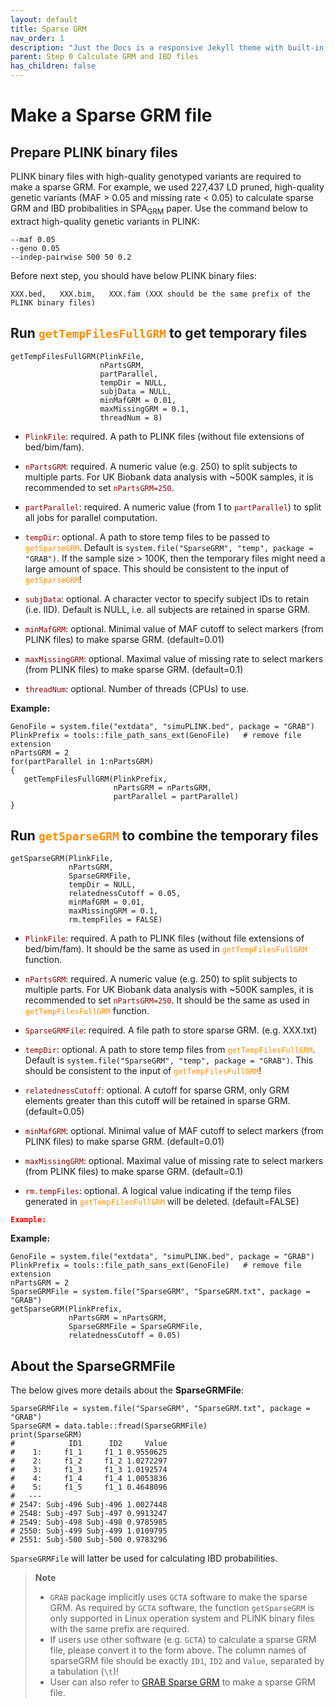 ```yaml
---
layout: default
title: Sparse GRM
nav_order: 1
description: "Just the Docs is a responsive Jekyll theme with built-in search that is easily customizable and hosted on GitHub Pages."
parent: Step 0 Calculate GRM and IBD files
has_children: false
---
```


# **Make a Sparse GRM file**

## Prepare PLINK binary files

PLINK binary files with high-quality genotyped variants are required to make a sparse GRM. For example, we used 227,437 LD pruned, high-quality genetic variants (MAF > 0.05 and missing rate < 0.05) to calculate sparse GRM and IBD probibalities in SPA<sub>GRM</sub> paper. Use the command below to extract high-quality genetic variants in PLINK:

```
--maf 0.05
--geno 0.05
--indep-pairwise 500 50 0.2
```

Before next step, you should have below PLINK binary files:
```
XXX.bed,   XXX.bim,   XXX.fam (XXX should be the same prefix of the PLINK binary files)
```

## Run <code style="color : darkorange">getTempFilesFullGRM</code> to get temporary files

```
getTempFilesFullGRM(PlinkFile,
                    nPartsGRM,
                    partParallel,
                    tempDir = NULL,
                    subjData = NULL,
                    minMafGRM = 0.01,
                    maxMissingGRM = 0.1,
                    threadNum = 8)
```

- <code style="color : darkred">PlinkFile</code>: required. A path to PLINK files (without file extensions of bed/bim/fam).

- <code style="color : darkred">nPartsGRM</code>: required. A numeric value (e.g. 250) to split subjects to multiple parts. For UK Biobank data analysis with ~500K samples, it is recommended to set <code style="color : darkred">nPartsGRM=250</code>.

- <code style="color : darkred">partParallel</code>: required. A numeric value (from 1 to <code style="color : darkred">partParallel</code>) to split all jobs for parallel computation.

- <code style="color : darkred">tempDir</code>: optional. A path to store temp files to be passed to <code style="color : darkorange">getSparseGRM</code>. Default is `system.file("SparseGRM", "temp", package = "GRAB")`. If the sample size > 100K, then the temporary files might need a large amount of space. This should be consistent to the input of <code style="color : darkorange">getSparseGRM</code>!

- <code style="color : darkred">subjData</code>: optional. A character vector to specify subject IDs to retain (i.e. IID). Default is NULL, i.e. all subjects are retained in sparse GRM.

- <code style="color : darkred">minMafGRM</code>: optional. Minimal value of MAF cutoff to select markers (from PLINK files) to make sparse GRM. (default=0.01)

- <code style="color : darkred">maxMissingGRM</code>: optional. Maximal value of missing rate to select markers (from PLINK files) to make sparse GRM. (default=0.1)

- <code style="color : darkred">threadNum</code>: optional. Number of threads (CPUs) to use.

**Example:**

```
GenoFile = system.file("extdata", "simuPLINK.bed", package = "GRAB")
PlinkPrefix = tools::file_path_sans_ext(GenoFile)   # remove file extension
nPartsGRM = 2
for(partParallel in 1:nPartsGRM)
{
   getTempFilesFullGRM(PlinkPrefix, 
                       nPartsGRM = nPartsGRM, 
                       partParallel = partParallel)
}
```

## Run <code style="color : darkorange">getSparseGRM</code> to combine the temporary files

```
getSparseGRM(PlinkFile,
             nPartsGRM,
             SparseGRMFile,
             tempDir = NULL,
             relatednessCutoff = 0.05,
             minMafGRM = 0.01,
             maxMissingGRM = 0.1,
             rm.tempFiles = FALSE)
```

- <code style="color : darkred">PlinkFile</code>: required. A path to PLINK files (without file extensions of bed/bim/fam). It should be the same as used in <code style="color : darkorange">getTempFilesFullGRM</code> function.

- <code style="color : darkred">nPartsGRM</code>: required. A numeric value (e.g. 250) to split subjects to multiple parts. For UK Biobank data analysis with ~500K samples, it is recommended to set <code style="color : darkred">nPartsGRM=250</code>. It should be the same as used in <code style="color : darkorange">getTempFilesFullGRM</code> function.

- <code style="color : darkred">SparseGRMFile</code>: required. A file path to store sparse GRM. (e.g. XXX.txt)

- <code style="color : darkred">tempDir</code>: optional. A path to store temp files from <code style="color : darkorange">getTempFilesFullGRM</code>. Default is `system.file("SparseGRM", "temp", package = "GRAB")`. This should be consistent to the input of <code style="color : darkorange">getTempFilesFullGRM</code>!

- <code style="color : darkred">relatednessCutoff</code>: optional. A cutoff for sparse GRM, only GRM elements greater than this cutoff will be retained in sparse GRM. (default=0.05)

- <code style="color : darkred">minMafGRM</code>: optional. Minimal value of MAF cutoff to select markers (from PLINK files) to make sparse GRM. (default=0.01)

- <code style="color : darkred">maxMissingGRM</code>: optional. Maximal value of missing rate to select markers (from PLINK files) to make sparse GRM. (default=0.1)

- <code style="color : darkred">rm.tempFiles</code>: optional. A logical value indicating if the temp files generated in <code style="color : darkorange">getTempFilesFullGRM</code> will be deleted. (default=FALSE)

**<code style="color : red">Example:</code>**

**Example:**

```
GenoFile = system.file("extdata", "simuPLINK.bed", package = "GRAB")
PlinkPrefix = tools::file_path_sans_ext(GenoFile)   # remove file extension
nPartsGRM = 2
SparseGRMFile = system.file("SparseGRM", "SparseGRM.txt", package = "GRAB")
getSparseGRM(PlinkPrefix, 
             nPartsGRM = nPartsGRM, 
             SparseGRMFile = SparseGRMFile,
             relatednessCutoff = 0.05)
```

## About the **SparseGRMFile**

The below gives more details about the **SparseGRMFile**:

```
SparseGRMFile = system.file("SparseGRM", "SparseGRM.txt", package = "GRAB")
SparseGRM = data.table::fread(SparseGRMFile)
print(SparseGRM)
#            ID1      ID2     Value
#    1:     f1_1     f1_1 0.9550625
#    2:     f1_2     f1_2 1.0272297
#    3:     f1_3     f1_3 1.0192574
#    4:     f1_4     f1_4 1.0053836
#    5:     f1_5     f1_1 0.4648096
#   ---
# 2547: Subj-496 Subj-496 1.0027448
# 2548: Subj-497 Subj-497 0.9913247
# 2549: Subj-498 Subj-498 0.9785985
# 2550: Subj-499 Subj-499 1.0109795
# 2551: Subj-500 Subj-500 0.9783296
```

`SparseGRMFile` will latter be used for calculating IBD probabilities. 

> **Note**  
> - `GRAB` package implicitly uses `GCTA` software to make the sparse GRM. As required by `GCTA` software, the function `getSparseGRM` is only supported in Linux operation system and PLINK binary files with the same prefix are required.  
> - If users use other software (e.g. `GCTA`) to calculate a sparse GRM file, please convert it to the form above. The column names of sparseGRM file should be exactly `ID1`, `ID2` and `Value`, separated by a tabulation (`\t`)!  
> - User can also refer to [GRAB Sparse GRM](https://wenjianbi.github.io/grab.github.io/docs/GRM_sparse.html) to make a sparse GRM file.
